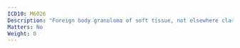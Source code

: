 ```yaml
---
ICD10: M6026
Description: "Foreign body granuloma of soft tissue, not elsewhere classified: Lower leg"
Matters: No
Weight: 0
---
```

